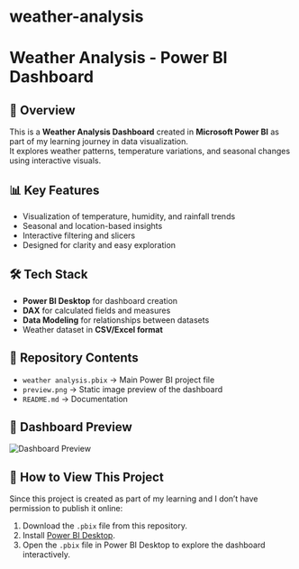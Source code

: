 # weather-analysis
# Weather Analysis - Power BI Dashboard

## 📌 Overview
This is a **Weather Analysis Dashboard** created in **Microsoft Power BI** as part of my learning journey in data visualization.  
It explores weather patterns, temperature variations, and seasonal changes using interactive visuals.

## 📊 Key Features
- Visualization of temperature, humidity, and rainfall trends
- Seasonal and location-based insights
- Interactive filtering and slicers
- Designed for clarity and easy exploration

## 🛠 Tech Stack
- **Power BI Desktop** for dashboard creation
- **DAX** for calculated fields and measures
- **Data Modeling** for relationships between datasets
- Weather dataset in **CSV/Excel format**

## 📂 Repository Contents
- `weather analysis.pbix` → Main Power BI project file
- `preview.png` → Static image preview of the dashboard 
- `README.md` → Documentation

## 📸 Dashboard Preview
![Dashboard Preview]()

## 🚀 How to View This Project
Since this project is created as part of my learning and I don’t have permission to publish it online:
1. Download the `.pbix` file from this repository.
2. Install [Power BI Desktop](https://powerbi.microsoft.com/desktop/).
3. Open the `.pbix` file in Power BI Desktop to explore the dashboard interactively.


